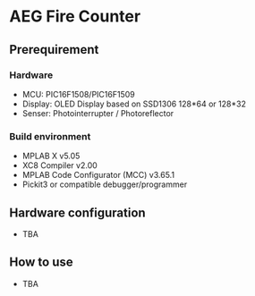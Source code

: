 # AEG Fire Counter 

## Prerequirement

### Hardware

* MCU: PIC16F1508/PIC16F1509
* Display: OLED Display based on SSD1306 128\*64 or 128\*32
* Senser: Photointerrupter / Photoreflector

### Build environment

* MPLAB X v5.05
* XC8 Compiler v2.00
* MPLAB Code Configurator (MCC) v3.65.1
* Pickit3 or compatible debugger/programmer

## Hardware configuration

* TBA

## How to use

* TBA
